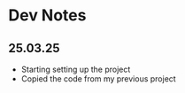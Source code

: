 # Dev Notes

## 25.03.25
- Starting setting up the project
- Copied the code from my previous project
